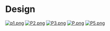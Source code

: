# Design
[![p1.png](https://i.postimg.cc/k5LjD1TD/p1.png)](https://postimg.cc/mcN35wfG)
[![P2.png](https://i.postimg.cc/vm4qYFLp/P2.png)](https://postimg.cc/PLkzy774)
[![P3.png](https://i.postimg.cc/4xL2RNt6/P3.png)](https://postimg.cc/pmjJDvsr)
[![P.png](https://i.postimg.cc/Px8R4sCm/P.png)](https://postimg.cc/k6qsJHF4)
[![P5.png](https://i.postimg.cc/RCKYJm5m/P5.png)](https://postimg.cc/XXNLtTY1)
